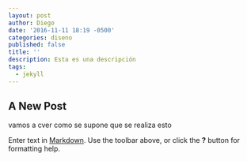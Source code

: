 ```yaml
---
layout: post
author: Diego
date: '2016-11-11 18:19 -0500'
categories: diseno
published: false
title: ''
description: Esta es una descripción
tags:
  - jekyll
---
```

## A New Post
 vamos a cver como se supone que se realiza esto
 
Enter text in [Markdown](http://daringfireball.net/projects/markdown/). Use the toolbar above, or click the **?** button for formatting help.
